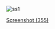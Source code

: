 ![ss1](https://github.com/user-attachments/assets/34f485b3-dcb5-4a96-baa9-906221be7fd2)

[Screenshot (355)](https://github.com/user-attachments/assets/07b4251b-fb25-4bb0-9b4b-df596fced9c0)
